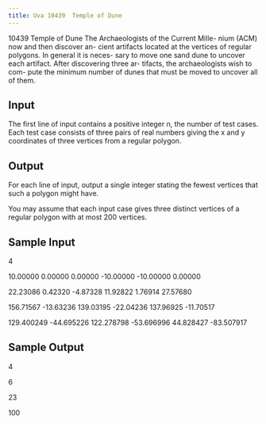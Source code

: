 ```yaml
---
title: Uva 10439  Temple of Dune
---
```


10439 Temple of Dune
The Archaeologists of the Current Mille-
nium (ACM) now and then discover an-
cient artifacts located at the vertices of
regular polygons. In general it is neces-
sary to move one sand dune to uncover
each artifact. After discovering three ar-
tifacts, the archaeologists wish to com-
pute the minimum number of dunes that
must be moved to uncover all of them.

## Input
The first line of input contains a positive
integer n, the number of test cases. Each
test case consists of three pairs of real
numbers giving the x and y coordinates
of three vertices from a regular polygon.

## Output
For each line of input, output a single integer stating the fewest vertices that such a polygon might
have.

You may assume that each input case gives three distinct vertices of a regular polygon with at most
200 vertices.

## Sample Input
<p>4</p><p>10.00000 0.00000 0.00000 -10.00000 -10.00000 0.00000</p><p>22.23086 0.42320 -4.87328 11.92822 1.76914 27.57680</p><p>156.71567 -13.63236 139.03195 -22.04236 137.96925 -11.70517</p><p>129.400249 -44.695226 122.278798 -53.696996 44.828427 -83.507917</p><p></p>

## Sample Output
<p>4</p><p>6</p><p>23</p><p>100</p>